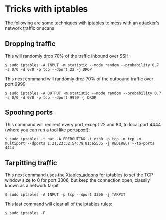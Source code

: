 # Tricks with iptables
The following are some techniques with iptables to mess with an attacker's network traffic or scans

## Dropping traffic

This will randomly drop 70% of the traffic inbound over SSH:
```
$ sudo iptables -A INPUT -m statistic --mode random --probability 0.7 -s 0/0 -d 0/0 -p tcp --dport 22 -j DROP
```
This next command will randomly drop 70% of the outbound traffic over port 9999
```
$ sudo iptables -A OUTPUT -m statistic --mode random --probability 0.7 -s 0/0 -d 0/0 -p tcp --dport 9999 -j DROP
```
## Spoofing ports
This command will redirect every port, except 22 and 80, to local port 4444 (where you can run a tool like [portspoof](https://github.com/drk1wi/portspoof)):
```
$ sudo iptables -t nat -A PREROUTING -i eth0 -p tcp -m tcp -m multiport --dports 1:21,23:52,54:79,81:65535 -j REDIRECT --to-ports 4444
```
## Tarpitting traffic
This next command uses the [Xtables_addons](https://inai.de/projects/xtables-addons/) for iptables to set the TCP window size to 0 for port 3306, but keep the connection open, classily known as a network tarpit
```
$ sudo iptables -A INPUT -p tcp --dport 3306 -j TARPIT
```
This last command will clear all of the iptables rules:
```
$ sudo iptables -F
```
